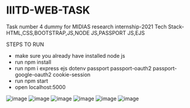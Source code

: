 # IIITD-WEB-TASK
Task number 4 dummy for MIDIAS research internship-2021
Tech Stack- HTML,CSS,BOOTSTRAP,JS,NODE JS,PASSPORT JS,EJS

STEPS TO RUN
<ul>
  <li>make sure you already have installed node js </li>
  <li>run npm install </li>
  <li>run npm i express ejs dotenv passport passport-oauth2 passport-google-oauth2 cookie-session </li>
  <li>run npm start </li>
  <li>open localhost:5000</li>
 </ul>
 
![image](https://user-images.githubusercontent.com/67590424/113688475-f612be00-96e6-11eb-9bf0-824fc2826b7c.png)
![image](https://user-images.githubusercontent.com/67590424/113688559-0a56bb00-96e7-11eb-80bc-3bb8e60e952e.png)
![image](https://user-images.githubusercontent.com/67590424/113688601-18a4d700-96e7-11eb-9cd1-2459aed216ad.png)
![image](https://user-images.githubusercontent.com/67590424/113688657-26f2f300-96e7-11eb-9c1d-753a77a4bfbf.png)
![image](https://user-images.githubusercontent.com/67590424/113688713-34a87880-96e7-11eb-8f4d-cc483fa6a2ad.png)
![image](https://user-images.githubusercontent.com/67590424/113688762-3eca7700-96e7-11eb-974e-815f9fb7246f.png)
